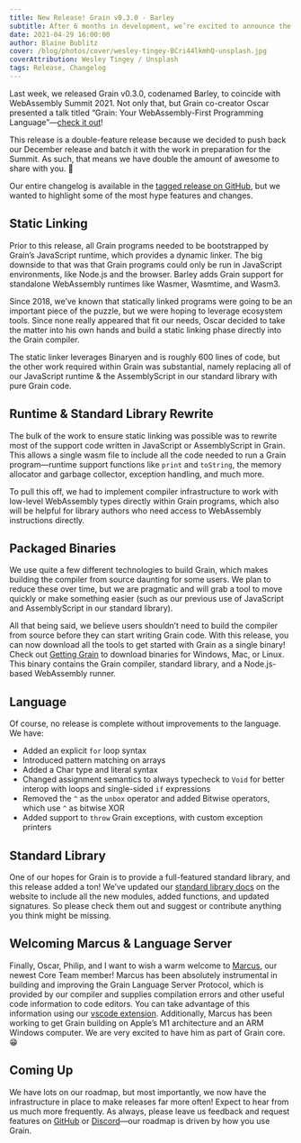 ```yaml
---
title: New Release! Grain v0.3.0 - Barley
subtitle: After 6 months in development, we’re excited to announce the release of Grain v0.3.0, Barley.
date: 2021-04-29 16:00:00
author: Blaine Bublitz
cover: /blog/photos/cover/wesley-tingey-BCri44lkmhQ-unsplash.jpg
coverAttribution: Wesley Tingey / Unsplash
tags: Release, Changelog
---
```


Last week, we released Grain v0.3.0, codenamed Barley, to coincide with WebAssembly Summit 2021. Not only that, but Grain co-creator Oscar presented a talk titled “Grain: Your WebAssembly-First Programming Language”—[check it out](https://youtu.be/-4zNzxqUBsk?t=8472)!

This release is a double-feature release because we decided to push back our December release and batch it with the work in preparation for the Summit. As such, that means we have double the amount of awesome to share with you. 🎉

Our entire changelog is available in the [tagged release on GitHub](https://github.com/grain-lang/grain/releases/tag/grain-v0.3.0), but we wanted to highlight some of the most hype features and changes.

## Static Linking

Prior to this release, all Grain programs needed to be bootstrapped by Grain’s JavaScript runtime, which provides a dynamic linker. The big downside to that was that Grain programs could only be run in JavaScript environments, like Node.js and the browser.  Barley adds Grain support for standalone WebAssembly runtimes like Wasmer, Wasmtime, and Wasm3.

Since 2018, we’ve known that statically linked programs were going to be an important piece of the puzzle, but we were hoping to leverage ecosystem tools. Since none really appeared that fit our needs, Oscar decided to take the matter into his own hands and build a static linking phase directly into the Grain compiler.

The static linker leverages Binaryen and is roughly 600 lines of code, but the other work required within Grain was substantial, namely replacing all of our JavaScript runtime & the AssemblyScript in our standard library with pure Grain code.

## Runtime & Standard Library Rewrite

The bulk of the work to ensure static linking was possible was to rewrite most of the support code written in JavaScript or AssemblyScript in Grain. This allows a single wasm file to include all the code needed to run a Grain program—runtime support functions like `print` and `toString`, the memory allocator and garbage collector, exception handling, and much more.

To pull this off, we had to implement compiler infrastructure to work with low-level WebAssembly types directly within Grain programs, which also will be helpful for library authors who need access to WebAssembly instructions directly.


## Packaged Binaries

We use quite a few different technologies to build Grain, which makes building the compiler from source daunting for some users. We plan to reduce these over time, but we are pragmatic and will grab a tool to move quickly or make something easier (such as our previous use of JavaScript and AssemblyScript in our standard library).

All that being said, we believe users shouldn’t need to build the compiler from source before they can start writing Grain code. With this release, you can now download all the tools to get started with Grain as a single binary! Check out [Getting Grain](https://grain-lang.org/docs/getting_grain#Packaged-Grain) to download binaries for Windows, Mac, or Linux. This binary contains the Grain compiler, standard library, and a Node.js-based WebAssembly runner.

## Language

Of course, no release is complete without improvements to the language. We have:
* Added an explicit `for` loop syntax
* Introduced pattern matching on arrays
* Added a Char type and literal syntax
* Changed assignment semantics to always typecheck to `Void` for better interop with loops and single-sided `if` expressions
* Removed the `^` as the `unbox` operator and added Bitwise operators, which use `^` as bitwise XOR
* Added support to `throw` Grain exceptions, with custom exception printers

## Standard Library

One of our hopes for Grain is to provide a full-featured standard library, and this release added a ton! We’ve updated our [standard library docs](https://grain-lang.org/docs/stdlib/pervasives) on the website to include all the new modules, added functions, and updated signatures. So please check them out and suggest or contribute anything you think might be missing.

## Welcoming Marcus & Language Server

Finally, Oscar, Philip, and I want to wish a warm welcome to [Marcus](https://twitter.com/marcusr), our newest Core Team member! Marcus has been absolutely instrumental in building and improving the Grain Language Server Protocol, which is provided by our compiler and supplies compilation errors and other useful code information to code editors. You can take advantage of this information using our [vscode extension](https://marketplace.visualstudio.com/items?itemName=grain-lang.vscode-grain). Additionally, Marcus has been working to get Grain building on Apple’s M1 architecture and an ARM Windows computer. We are very excited to have him as part of Grain core. 😁

## Coming Up

We have lots on our roadmap, but most importantly, we now have the infrastructure in place to make releases far more often! Expect to hear from us much more frequently. As always, please leave us feedback and request features on [GitHub](https://github.com/grain-lang/grain/issues) or [Discord](https://discord.gg/grain-lang)—our roadmap is driven by how you use Grain.
